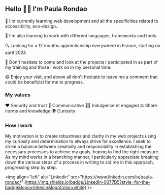 ## Hello 👋🏽 I'm Paula Rondao

🌱 I'm currently learning web development and all the specificities related to accessibility, eco-design..

🔭 I'm also learning to work with different languages, frameworks and tools

🔍 Looking for a 12 months apprenticeship everywhere in France, starting on april 2024

💬 Don't hesitate to come and look at the projects I participated in as part of my training and those I work on in my personal time.

😄 Enjoy your visit, and above all don't hesitate to leave me a comment that could be beneficial for me to progress.


### My values

❤️ Security and trust
💬 Communicative
✊🏽 Indulgence et engaged
⚖️ Share norms and knowledge
🌍 Curiosity 


### How I work 

My motivation is to create robustness and clarity in my web projects using my curiosity and determination to always strive for excellence. I seek to strike a balance between creativity and responsibility in establishing the necessary processes to achieve my goals, hoping to find the right measure. As my mind works in a branching manner, I particularly appreciate breaking down the various steps of a process in writing to aid me in this approach, progressing step by step.


<img align="left" alt="Linkedin" src="https://www.linkedin.com/in/paula-rondao/" {https://img.shields.io/badge/LinkedIn-0077B5?style=for-the-badge&logo=linkedin&logoColor=white}  /> 


<!--
**PaulaRondao/PaulaRondao** is a ✨ _special_ ✨ repository because its `README.md` (this file) appears on your GitHub profile.
<img align="left" alt="Linkedin" src="https://img.shields.io/badge/LinkedIn-0077B5?style=for-the-badge&logo=linkedin&logoColor=white"  /> 
 [<img align="left" alt="medium" src="https://img.shields.io/badge/medium-%2312100E.svg?&style=for-the-badge&logo=medium&logoColor=white" />][blog]
blog is website definition in read file, just a place holder for all the urls that I have used.
[blog]: https://eresh-zealous.medium.com/
blog is website definition in read file, just a place holder for all the urls that I have used.
[blog]: https://eresh-zealous.medium.com/
{BadgeURLHere}

[https://www.linkedin.com/in/paula-rondao/] 

[My website](https://www.paula-rondao.com)
[My notion](https://www.notion.so/paula-rondao/Veille-D-veloppement-Web-Design-0a9828c39a594593b4104dd673b77ed7)

https://codepen.io/Maud-Paula-Rondao
https://img.shields.io/badge/Codepen-000000?style=for-the-badge&logo=codepen&logoColor=white

https://img.shields.io/badge/-Behance-blue?style=for-the-badge&logo=behance&logoColor=white

How I work

Here are some ideas to get you started:

- 🔭 I’m currently working on ...
- 🌱 I’m currently learning ...
- 👯 I’m looking to collaborate on ...
- 🤔 I’m looking for help with ...
- 💬 Ask me about ...
- 📫 How to reach me: ...
- 😄 Pronouns: ...
- ⚡ Fun fact: ...
-->
